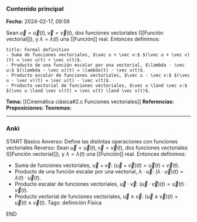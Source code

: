 ### Contenido principal

**Fecha:** 2024-02-17, 09:59

Sean $\vec u = \vec u(t), \vec v = \vec v(t)$, dos funciones vectoriales ([[Función vectorial]]), y $\lambda = \lambda(t)$ una [[Función]] real. Entonces definimos:

```ad-formal
title: Formal definition
- Suma de funciones vectoriales, $\vec u + \vec v:$ $(\vec u + \vec v)(t) = \vec u(t) + \vec v(t)$.
- Producto de una función escalar por una vectorial, $\lambda · \vec u:$ $(\lambda · \vec u)(t) = \lambda(t) · \vec u(t)$.
- Producto escalar de funciones vectoriales, $\vec u · \vec v:$ $(\vec u · \vec v)(t) = \vec u(t) · \vec v(t)$.
- Producto vectorial de funciones vectoriales, $\vec u \land \vec v:$ $(\vec u \land \vec v)(t) = \vec u(t) \land \vec v(t)$.
```

**Tema:** [[Cinemática clásica#2.c Funciones vectoriales]]
**Referencias:**
**Proposiciones:**
**Teoremas:**

---
### Anki

START
Básico
Anverso: Define las distintas operaciones con funciones vectoriales
Reverso: Sean $\vec u = \vec u(t), \vec v = \vec v(t)$, dos funciones vectoriales ([[Función vectorial]]), y $\lambda = \lambda(t)$ una [[Función]] real. Entonces definimos:
- Suma de funciones vectoriales, $\vec u + \vec v:$ $(\vec u + \vec v)(t) = \vec u(t) + \vec v(t)$.
- Producto de una función escalar por una vectorial, $\lambda · \vec u:$ $(\lambda · \vec u)(t) = \lambda(t) · \vec u(t)$.
- Producto escalar de funciones vectoriales, $\vec u · \vec v:$ $(\vec u · \vec v)(t) = \vec u(t) · \vec v(t)$.
- Producto vectorial de funciones vectoriales, $\vec u \land \vec v:$ $(\vec u \land \vec v)(t) = \vec u(t) \land \vec v(t)$.
Tags: definición Física
<!--ID: 1708275569233-->
END